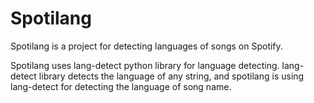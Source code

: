 # Spotilang
Spotilang is a project for detecting languages of songs on Spotify.

Spotilang uses lang-detect python library for language detecting. lang-detect library detects the language of any string, and spotilang is using lang-detect for detecting the language of song name.






